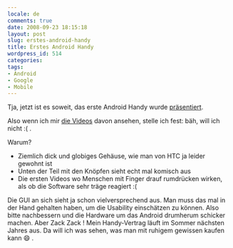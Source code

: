```yaml
---
locale: de
comments: true
date: 2008-09-23 18:15:18
layout: post
slug: erstes-android-handy
title: Erstes Android Handy
wordpress_id: 514
categories:
tags:
- Android
- Google
- Mobile
---
```


Tja, jetzt ist es soweit, das erste Android Handy wurde
[präsentiert](http://www.t-mobileg1.com/).

Also wenn ich mir [die Videos](http://www.golem.de/0809/62579.html) davon
ansehen, stelle ich fest: bäh, will ich nicht :( .

Warum?

  * Ziemlich dick und globiges Gehäuse, wie man von HTC ja leider gewohnt ist
  * Unten der Teil mit den Knöpfen sieht echt mal komisch aus
  * Die ersten Videos wo Menschen mit Finger drauf rumdrücken wirken, als ob
    die Software sehr träge reagiert :(

Die GUI an sich sieht ja schon vielversprechend aus. Man muss das mal in der
Hand gehalten haben, um die Usability einschätzen zu können. Also bitte
nachbessern und die Hardware um das Android drumherum schicker machen. Aber
Zack Zack ! Mein Handy-Vertrag läuft im Sommer nächsten Jahres aus. Da will ich
was sehen, was man mit ruhigem gewissen kaufen kann :smile: .


